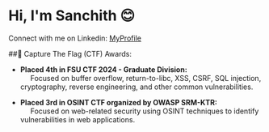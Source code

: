 # Hi, I'm Sanchith 😊
Connect with me on Linkedin: [MyProfile](https://www.linkedin.com/in/sanchith-venkatesan-208652190/)

##🚩 Capture The Flag (CTF) Awards:
- **Placed 4th in FSU CTF 2024 - Graduate Division:** <br>
&nbsp;&nbsp;&nbsp;&nbsp; Focused on buffer overflow, return-to-libc, XSS, CSRF, SQL injection, cryptography, reverse engineering, and other common vulnerabilities.

- **Placed 3rd in OSINT CTF organized by OWASP SRM-KTR:** <br>
&nbsp;&nbsp;&nbsp;&nbsp; Focused on web-related security using OSINT techniques to identify vulnerabilities in web applications.





<!--
**sanchu195/sanchu195** is a ✨ _special_ ✨ repository because its `README.md` (this file) appears on your GitHub profile.

Here are some ideas to get you started:

- 🔭 I’m currently working on ...
- 🌱 I’m currently learning ...
- 👯 I’m looking to collaborate on ...
- 🤔 I’m looking for help with ...
- 💬 Ask me about ...
- 📫 How to reach me: ...
- 😄 Pronouns: ...
- ⚡ Fun fact: ...
-->
